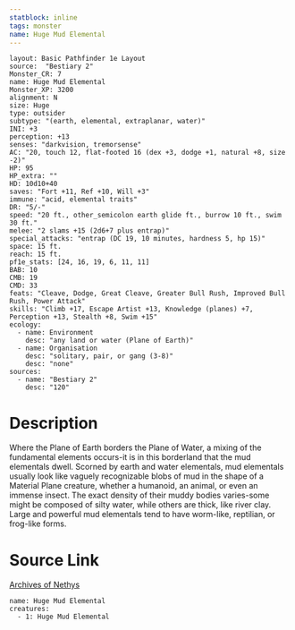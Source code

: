 ```yaml
---
statblock: inline
tags: monster
name: Huge Mud Elemental
---
```

```statblock
layout: Basic Pathfinder 1e Layout
source:  "Bestiary 2"
Monster_CR: 7
name: Huge Mud Elemental
Monster_XP: 3200
alignment: N
size: Huge
type: outsider
subtype: "(earth, elemental, extraplanar, water)"
INI: +3
perception: +13
senses: "darkvision, tremorsense"
AC: "20, touch 12, flat-footed 16 (dex +3, dodge +1, natural +8, size -2)"
HP: 95
HP_extra: ""
HD: 10d10+40
saves: "Fort +11, Ref +10, Will +3"
immune: "acid, elemental traits"
DR: "5/-"
speed: "20 ft., other_semicolon earth glide ft., burrow 10 ft., swim 30 ft."
melee: "2 slams +15 (2d6+7 plus entrap)"
special_attacks: "entrap (DC 19, 10 minutes, hardness 5, hp 15)"
space: 15 ft.
reach: 15 ft.
pf1e_stats: [24, 16, 19, 6, 11, 11]
BAB: 10
CMB: 19
CMD: 33
feats: "Cleave, Dodge, Great Cleave, Greater Bull Rush, Improved Bull Rush, Power Attack"
skills: "Climb +17, Escape Artist +13, Knowledge (planes) +7, Perception +13, Stealth +8, Swim +15"
ecology:
  - name: Environment
    desc: "any land or water (Plane of Earth)"
  - name: Organisation
    desc: "solitary, pair, or gang (3-8)"
    desc: "none"
sources:
  - name: "Bestiary 2"
    desc: "120"
```
# Description
Where the Plane of Earth borders the Plane of Water, a mixing of the fundamental elements occurs-it is in this borderland that the mud elementals dwell. Scorned by earth and water elementals, mud elementals usually look like vaguely recognizable blobs of mud in the shape of a Material Plane creature, whether a humanoid, an animal, or even an immense insect. The exact density of their muddy bodies varies-some might be composed of silty water, while others are thick, like river clay. Large and powerful mud elementals tend to have worm-like, reptilian, or frog-like forms.
# Source Link
[Archives of Nethys](https://aonprd.com/MonsterDisplay.aspx?ItemName=Huge%20Mud%20Elemental)
```encounter-table
name: Huge Mud Elemental
creatures:
  - 1: Huge Mud Elemental
```
